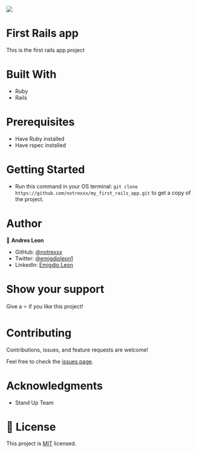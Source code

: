 
![](https://img.shields.io/badge/Microverse-blueviolet)


# First Rails app
This is the first rails app project


# Built With

- Ruby
- Rails

# Prerequisites

- Have Ruby installed
- Have rspec installed

# Getting Started

- Run this command in your OS terminal: `git clone https://github.com/notrexxx/my_first_rails_app.git` to get a copy of the project.


# Author

👤 **Andres Leon**

- GitHub: [@notrexxx](https://github.com/notrexxx)
- Twitter: [@emigdioleon1](https://twitter.com/emigdioleon1)
- LinkedIn: [Emigdio Leon](https://linkedin.com/emigdio-leon-689109195)


# Show your support

Give a ⭐️ if you like this project!

# Contributing

Contributions, issues, and feature requests are welcome!

Feel free to check the [issues page](https://github.com/notrexxx/RuboGod-linter/issues).

# Acknowledgments

- Stand Up Team

# 📝 License

This project is [MIT](./LICENSE) licensed.
